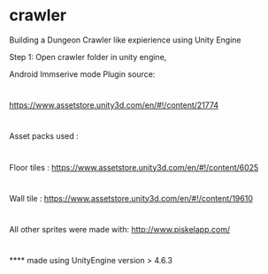 # crawler
Building a Dungeon Crawler like expierience using Unity Engine

Step 1: Open crawler folder in unity engine,



Android Immserive mode Plugin source: 
#
https://www.assetstore.unity3d.com/en/#!/content/21774
#
Asset packs used :
#
Floor tiles : https://www.assetstore.unity3d.com/en/#!/content/6025
#
Wall tile   : https://www.assetstore.unity3d.com/en/#!/content/19610
#
All other sprites were made with: http://www.piskelapp.com/
#
**** made using UnityEngine version > 4.6.3



